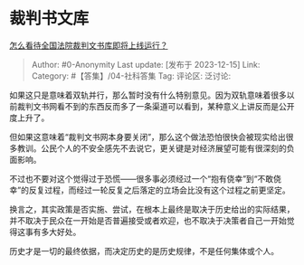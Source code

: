 # 裁判书文库
[怎么看待全国法院裁判文书库即将上线运行？](https://www.zhihu.com/question/634352958/answer/3326056027)

> Author: #0-Anonymity
> Last update: [发布于 2023-12-15]
> Link:
> Category: #【答集】/04-社科答集 
> Tag:
> 评论区:
> 泛讨论:

如果这只是意味着双轨并行，那么暂时没有什么特别意见。因为双轨意味着很多以前裁判文书网看不到的东西反而多了一条渠道可以看到，某种意义上讲反而是公开度上升了。

但如果这意味着“裁判文书网本身要关闭”，那么这个做法恐怕很快会被现实给出很多教训。公民个人的不安全感先不去说它，更关键是对经济展望可能有很深刻的负面影响。

不过也不要对这个觉得过于恐慌——很多事必须经过一个“抱有侥幸”到“不敢侥幸”的反复过程，而经过一轮反复之后落定的立场会比没有这个过程之前更坚定。

换言之，其实政策是否实施、尝试，在根本上最终是取决于历史给出的实际结果，并不取决于民众在一开始是否普遍接受或者欢迎，也不取决于决策者自己一开始觉得这事有多大好处。

历史才是一切的最终依据，而决定历史的是历史规律，不是任何集体或个人。
